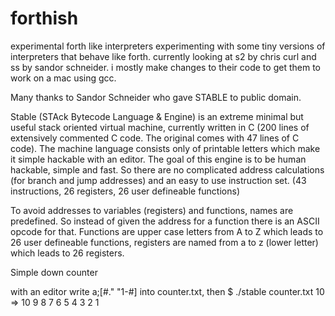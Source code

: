 # forthish
experimental forth like interpreters
experimenting with some tiny versions of interpreters that behave like forth.  currently looking at s2 by chris curl and ss by sandor schneider.  i mostly make changes to their code to get them to work on a mac using gcc.

Many thanks to Sandor Schneider who gave STABLE to public domain.

Stable (STAck Bytecode Language & Engine) is an extreme minimal but useful stack oriented virtual machine, currently written in C (200 lines of extensively commented C code. The original comes with 47 lines of C code). The machine language consists only of printable letters which make it simple hackable with an editor. The goal of this engine is to be human hackable, simple and fast. So there are no complicated address calculations (for branch and jump addresses) and an easy to use instruction set. (43 instructions, 26 registers, 26 user defineable functions)

To avoid addresses to variables (registers) and functions, names are predefined. So instead of given the address for a function there is an ASCII opcode for that. Functions are upper case letters from A to Z which leads to 26 user defineable functions, registers are named from a to z (lower letter) which leads to 26 registers.

Simple down counter

with an editor write a;[#." "1-#] into counter.txt, then
$ ./stable counter.txt 10
=> 10 9 8 7 6 5 4 3 2 1
